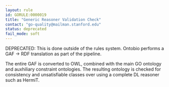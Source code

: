 ```yaml
---
layout: rule
id: GORULE:0000019
title: "Generic Reasoner Validation Check"
contact: "go-quality@mailman.stanford.edu"
status: deprecated
fail_mode: soft
---
```

DEPRECATED: This is done outside of the rules system. Ontobio performs
a GAF -> RDF translation as part of the pipeline.

The entire GAF is converted to OWL, combined with the main GO ontology
and auxhiliary constraint ontologies. The resulting ontology is checked
for consistency and unsatisfiable classes over using a complete DL
reasoner such as HermiT.
